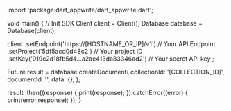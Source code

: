 import 'package:dart_appwrite/dart_appwrite.dart';

void main() { // Init SDK
  Client client = Client();
  Database database = Database(client);

  client
    .setEndpoint('https://[HOSTNAME_OR_IP]/v1') // Your API Endpoint
    .setProject('5df5acd0d48c2') // Your project ID
    .setKey('919c2d18fb5d4...a2ae413da83346ad2') // Your secret API key
  ;

  Future result = database.createDocument(
    collectionId: '[COLLECTION_ID]',
    documentId: '',
    data: {},
  );

  result
    .then((response) {
      print(response);
    }).catchError((error) {
      print(error.response);
  });
}